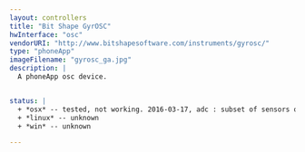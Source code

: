 ```yaml
---
layout: controllers
title: "Bit Shape GyrOSC"
hwInterface: "osc"
vendorURI: "http://www.bitshapesoftware.com/instruments/gyrosc/"
type: "phoneApp"
imageFilename: "gyrosc_ga.jpg"
description: |
  A phoneApp osc device.


status: |
  + *osx* -- tested, not working. 2016-03-17, adc : subset of sensors only, not receiving OSC from app
  + *linux* -- unknown
  + *win* -- unknown

---
```

